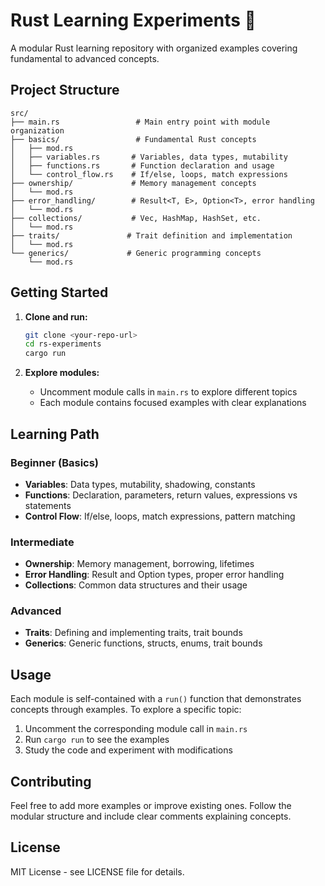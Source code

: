 # Rust Learning Experiments 🦀

A modular Rust learning repository with organized examples covering fundamental
to advanced concepts.

## Project Structure

```
src/
├── main.rs                 # Main entry point with module organization
├── basics/                 # Fundamental Rust concepts
│   ├── mod.rs
│   ├── variables.rs       # Variables, data types, mutability
│   ├── functions.rs       # Function declaration and usage
│   └── control_flow.rs    # If/else, loops, match expressions
├── ownership/             # Memory management concepts
│   └── mod.rs
├── error_handling/        # Result<T, E>, Option<T>, error handling
│   └── mod.rs
├── collections/           # Vec, HashMap, HashSet, etc.
│   └── mod.rs
├── traits/               # Trait definition and implementation
│   └── mod.rs
└── generics/             # Generic programming concepts
    └── mod.rs
```

## Getting Started

1. **Clone and run:**

   ```bash
   git clone <your-repo-url>
   cd rs-experiments
   cargo run
   ```

2. **Explore modules:**
   - Uncomment module calls in `main.rs` to explore different topics
   - Each module contains focused examples with clear explanations

## Learning Path

### Beginner (Basics)

- **Variables**: Data types, mutability, shadowing, constants
- **Functions**: Declaration, parameters, return values, expressions vs
  statements
- **Control Flow**: If/else, loops, match expressions, pattern matching

### Intermediate

- **Ownership**: Memory management, borrowing, lifetimes
- **Error Handling**: Result and Option types, proper error handling
- **Collections**: Common data structures and their usage

### Advanced

- **Traits**: Defining and implementing traits, trait bounds
- **Generics**: Generic functions, structs, enums, trait bounds

## Usage

Each module is self-contained with a `run()` function that demonstrates concepts
through examples. To explore a specific topic:

1. Uncomment the corresponding module call in `main.rs`
2. Run `cargo run` to see the examples
3. Study the code and experiment with modifications

## Contributing

Feel free to add more examples or improve existing ones. Follow the modular
structure and include clear comments explaining concepts.

## License

MIT License - see LICENSE file for details.
